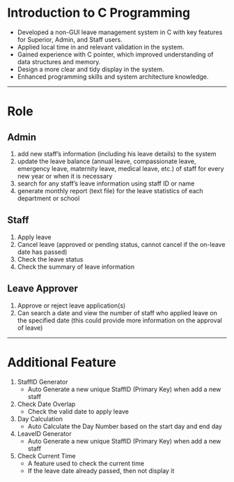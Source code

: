 # Introduction to C Programming
- Developed a non-GUI leave management system in C with key features for Superior, Admin, and Staff users.
- Applied local time in and relevant validation in the system.
- Gained experience with C pointer, which improved understanding of data structures and memory.
- Design a more clear and tidy display in the system.
- Enhanced programming skills and system architecture knowledge.

---

# Role

## Admin
1. add new staff’s information (including his leave details) to the system
2. update the leave balance (annual leave, compassionate leave, emergency leave, maternity leave, medical leave, etc.) of staff for every new year or when it is necessary
3. search for any staff’s leave information using staff ID or name
4. generate monthly report (text file) for the leave statistics of each department or school

## Staff
1. Apply leave
2. Cancel leave (approved or pending status, cannot cancel if the on-leave date has passed)
3. Check the leave status
4. Check the summary of leave information

## Leave Approver
1. Approve or reject leave application(s)
2. Can search a date and view the number of staff who applied leave on the specified date (this could provide more information on the approval of leave)

---

# Additional Feature

1. StaffID Generator
   - Auto Generate a new unique StaffID (Primary Key) when add a new staff
2. Check Date Overlap
   - Check the valid date to apply leave
3. Day Calculation
   - Auto Calculate the Day Number based on the start day and end day 
4. LeaveID Generator
   - Auto Generate a new unique StaffID (Primary Key) when add a new staff
5. Check Current Time
   - A feature used to check the current time
   - If the leave date already passed, then not display it
